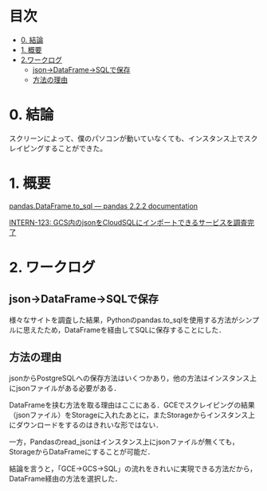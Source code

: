 # 目次

- [0. 結論](#0-結論)
- [1. 概要](#1-概要)
- [2.ワークログ](#2-ワークログ)
   - [json→DataFrame→SQLで保存](#json→DataFrame→SQLで保存)
   - [方法の理由](#方法の理由)



# 0. 結論
スクリーンによって、僕のパソコンが動いていなくても、インスタンス上でスクレイピングすることができた。

# 1. 概要
[pandas.DataFrame.to_sql — pandas 2.2.2 documentation](https://pandas.pydata.org/docs/reference/api/pandas.DataFrame.to_sql.html)

[INTERN-123: GCS内のjsonをCloudSQLにインポートできるサービスを調査完了](https://remotesalesproject.atlassian.net/browse/INTERN-123)
 

# 2. ワークログ

## json→DataFrame→SQLで保存
様々なサイトを調査した結果，Pythonのpandas.to_sqlを使用する方法がシンプルに思えたため，DataFrameを経由してSQLに保存することにした．

## 方法の理由
jsonからPostgreSQLへの保存方法はいくつかあり，他の方法はインスタンス上にjsonファイルがある必要がある．

DataFrameを挟む方法を取る理由はここにある．GCEでスクレイピングの結果（jsonファイル）をStorageに入れたあとに，またStorageからインスタンス上にダウンロードをするのはきれいな形ではない．

一方，Pandasのread_jsonはインスタンス上にjsonファイルが無くても，StorageからDataFrameにすることが可能だ．

結論を言うと，「GCE→GCS→SQL」の流れをきれいに実現できる方法だから，DataFrame経由の方法を選択した．

